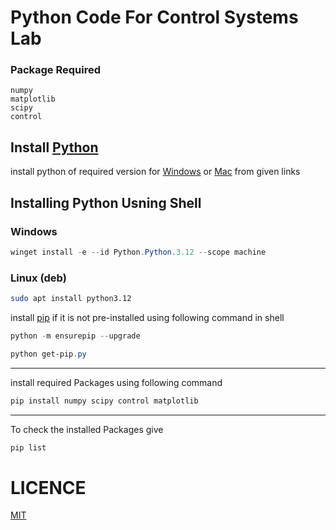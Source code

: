 # Python Code For Control Systems Lab
 
### Package Required

```
numpy
matplotlib
scipy
control
```
## Install [Python](https://www.python.org/)
install python of required version for [Windows](https://www.python.org/downloads/windows/) or [Mac](https://www.python.org/downloads/macos/) from given links 

## Installing Python Usning Shell

### Windows 
```powershell
winget install -e --id Python.Python.3.12 --scope machine
```

### Linux (deb) 
```bash
sudo apt install python3.12
```

install [pip](https://pypi.org/project/pip/) if it is not pre-installed using following command in shell

```powershell
python -m ensurepip --upgrade
```
```powershell
python get-pip.py
```
______

install required Packages using following command
```powershell
pip install numpy scipy control matplotlib 
```
____________

To check the installed Packages give
```powershell
pip list
```

# LICENCE
[MIT](https://github.com/YadukrishnanKM/Control_Systems/blob/main/LICENSE)
